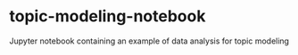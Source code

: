 # topic-modeling-notebook
Jupyter notebook containing an example of data analysis for topic modeling 

